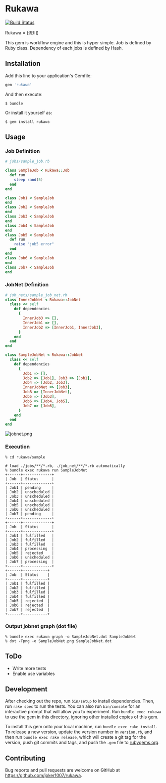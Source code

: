# Rukawa
[![Build Status](https://travis-ci.org/joker1007/rukawa.svg?branch=master)](https://travis-ci.org/joker1007/rukawa)

Rukawa = (流川)

This gem is workflow engine and this is hyper simple.
Job is defined by Ruby class.
Dependency of each jobs is defined by Hash.

## Installation

Add this line to your application's Gemfile:

```ruby
gem 'rukawa'
```

And then execute:

    $ bundle

Or install it yourself as:

    $ gem install rukawa

## Usage

### Job Definition

```rb
# jobs/sample_job.rb

class SampleJob < Rukawa::Job
  def run
    sleep rand(5)
  end
end

class Job1 < SampleJob
end
class Job2 < SampleJob
end
class Job3 < SampleJob
end
class Job4 < SampleJob
end
class Job5 < SampleJob
  def run
    raise "job5 error"
  end
end
class Job6 < SampleJob
end
class Job7 < SampleJob
end
```

### JobNet Definition
```rb
# job_nets/sample_job_net.rb
class InnerJobNet < Rukawa::JobNet
  class << self
    def dependencies
      {
        InnerJob3 => [],
        InnerJob1 => [],
        InnerJob2 => [InnerJob1, InnerJob3],
      }
    end
  end
end

class SampleJobNet < Rukawa::JobNet
  class << self
    def dependencies
      {
        Job1 => [],
        Job2 => [Job1], Job3 => [Job1],
        Job4 => [Job2, Job3],
        InnerJobNet => [Job3],
        Job8 => [InnerJobNet],
        Job5 => [Job3],
        Job6 => [Job4, Job5],
        Job7 => [Job6],
      }
    end
  end
end
```

![jobnet.png](https://raw.githubusercontent.com/joker1007/rukawa/master/sample/jobnet.png)

### Execution

```
% cd rukawa/sample

# load ./jobs/**/*.rb, ./job_net/**/*.rb automatically
% bundle exec rukawa run SampleJobNet
+------+-------------+
| Job  | Status      |
+------+-------------+
| Job1 | pending     |
| Job2 | unscheduled |
| Job3 | unscheduled |
| Job4 | unscheduled |
| Job5 | unscheduled |
| Job6 | unscheduled |
| Job7 | pending     |
+------+-------------+
+------+-------------+
| Job  | Status      |
+------+-------------+
| Job1 | fulfilled   |
| Job2 | fulfilled   |
| Job3 | fulfilled   |
| Job4 | processing  |
| Job5 | rejected    |
| Job6 | unscheduled |
| Job7 | processing  |
+------+-------------+
+------+-----------+
| Job  | Status    |
+------+-----------+
| Job1 | fulfilled |
| Job2 | fulfilled |
| Job3 | fulfilled |
| Job4 | fulfilled |
| Job5 | rejected  |
| Job6 | rejected  |
| Job7 | rejected  |
+------+-----------+
```

### Output jobnet graph (dot file)

```
% bundle exec rukawa graph -o SampleJobNet.dot SampleJobNet
% dot -Tpng -o SampleJobNet.png SampleJobNet.dot
```

## ToDo
- Write more tests
- Enable use variables

## Development

After checking out the repo, run `bin/setup` to install dependencies. Then, run `rake spec` to run the tests. You can also run `bin/console` for an interactive prompt that will allow you to experiment. Run `bundle exec rukawa` to use the gem in this directory, ignoring other installed copies of this gem.

To install this gem onto your local machine, run `bundle exec rake install`. To release a new version, update the version number in `version.rb`, and then run `bundle exec rake release`, which will create a git tag for the version, push git commits and tags, and push the `.gem` file to [rubygems.org](https://rubygems.org).

## Contributing

Bug reports and pull requests are welcome on GitHub at https://github.com/joker1007/rukawa.

